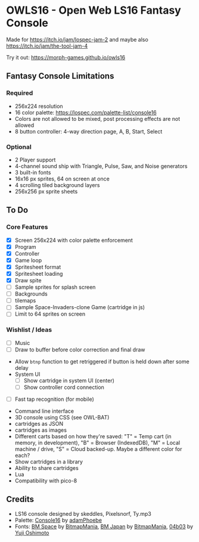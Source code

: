 # OWLS16 - Open Web LS16 Fantasy Console

Made for https://itch.io/jam/lospec-jam-2 and maybe also https://itch.io/jam/the-tool-jam-4

Try it out: https://morph-games.github.io/owls16

## Fantasy Console Limitations

### Required

- 256x224 resolution
- 16 color palette: https://lospec.com/palette-list/console16
- Colors are not allowed to be mixed, post processing effects are not allowed
- 8 button controller: 4-way direction page, A, B, Start, Select

### Optional

- 2 Player support
- 4-channel sound ship with Triangle, Pulse, Saw, and Noise generators
- 3 built-in fonts
- 16x16 px sprites, 64 on screen at once
- 4 scrolling tiled background layers
- 256x256 px sprite sheets

## To Do
### Core Features

- [X] Screen 256x224 with color palette enforcement
- [x] Program
- [x] Controller
- [x] Game loop
- [x] Spritesheet format
- [x] Spritesheet loading
- [x] Draw spite
- [ ] Sample sprites for splash screen
- [ ] Backgrounds
- [ ] tilemaps
- [ ] Sample Space-Invaders-clone Game (cartridge in js)
- [ ] Limit to 64 sprites on screen

### Wishlist / Ideas

- [ ] Music
- [ ] Draw to buffer before color correction and final draw
- Allow `btnp` function to get retriggered if button is held down after some delay
- System UI
	- [ ] Show cartridge in system UI (center)
	- [ ] Show controller cord connection
- [ ] Fast tap recognition (for mobile)
- Command line interface
- 3D console using CSS (see OWL-BAT)
- cartridges as JSON
- cartridges as images
- Different carts based on how they're saved: "T" = Temp cart (in memory, in development), "B" = Browser (IndexedDB), "M" = Local machine / drive, "S" = Cloud backed-up. Maybe a different color for each?
- Show cartridges in a library
- Ability to share cartridges
- Lua
- Compatibility with pico-8

## Credits

- LS16 console designed by skeddles, Pixelsnorf, Ty.mp3
- Palette: [Console16](https://lospec.com/palette-list/console16) by [adamPhoebe](https://lospec.com/adamphoebe)
- Fonts: [BM Space](https://www.dafont.com/bm-space.font) by [BitmapMania](https://www.dafont.com/bitmapmania.d283), [BM Japan](https://www.dafont.com/bm-japan.font) by [BitmapMania](https://www.dafont.com/bitmapmania.d283), [04b03](http://04.jp.org/) by [Yuji Oshimoto](http://04.jp.org/)
